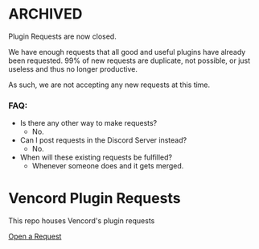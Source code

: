 # ARCHIVED

Plugin Requests are now closed.

We have enough requests that all good and useful plugins have already been requested.
99% of new requests are duplicate, not possible, or just useless and thus no longer productive.

As such, we are not accepting any new requests at this time.

### FAQ:
- Is there any other way to make requests?
  - No.
- Can I post requests in the Discord Server instead?
  - No.
- When will these existing requests be fulfilled?
  - Whenever someone does and it gets merged.

# Vencord Plugin Requests

This repo houses Vencord's plugin requests

[Open a Request](https://github.com/Vencord/plugin-requests/issues/new?template=request.yml)
